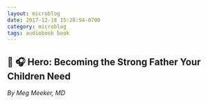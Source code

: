 ```yaml
---
layout: microblog
date: 2017-12-18 15:28:54-0700
category: microblog
tags: audiobook book
---
```

## 📖 🎧 Hero: Becoming the Strong Father Your Children Need
*By Meg Meeker, MD*
